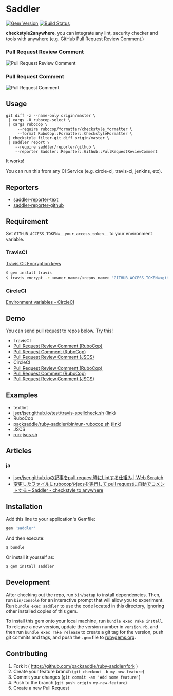 # Saddler

[![Gem Version](http://img.shields.io/gem/v/saddler.svg?style=flat)](http://badge.fury.io/rb/saddler)
[![Build Status](http://img.shields.io/travis/packsaddle/ruby-saddler/master.svg?style=flat)](https://travis-ci.org/packsaddle/ruby-saddler)

**checkstyle2anywhere**, you can integrate any lint, security checker and tools with anywhere (e.g. GitHub Pull Request Review Comment.)

### Pull Request Review Comment

![Pull Request Review Comment](https://cloud.githubusercontent.com/assets/75448/6392012/842ba6e2-bdff-11e4-84c3-bc180ac199bc.png "Pull Request Review Comment")

### Pull Request Comment

![Pull Request Comment](https://cloud.githubusercontent.com/assets/75448/6392013/892d1e5a-bdff-11e4-8ffb-f8ca93507662.png "Pull Request Comment")

## Usage

```
git diff -z --name-only origin/master \
 | xargs -0 rubocop-select \
 | xargs rubocop \
     --require rubocop/formatter/checkstyle_formatter \
     --format RuboCop::Formatter::CheckstyleFormatter \
 | checkstyle_filter-git diff origin/master \
 | saddler report \
    --require saddler/reporter/github \
    --reporter Saddler::Reporter::Github::PullRequestReviewComment
```

It works!

You can run this from any CI Service (e.g. circle-ci, travis-ci, jenkins, etc).

## Reporters

* [saddler-reporter-text](https://github.com/packsaddle/ruby-saddler-reporter-text)
* [saddler-reporter-github](https://github.com/packsaddle/ruby-saddler-reporter-github)

## Requirement

Set `GITHUB_ACCESS_TOKEN=__your_access_token__` to your environment variable.

### TravisCI

[Travis CI: Encryption keys](http://docs.travis-ci.com/user/encryption-keys/)

```bash
$ gem install travis
$ travis encrypt -r <owner_name>/<repos_name> "GITHUB_ACCESS_TOKEN=<github_token>"
```

### CircleCI

[Environment variables - CircleCI](https://circleci.com/docs/environment-variables)

## Demo
You can send pull request to repos below. Try this!

* TravisCI
 * [Pull Request Review Comment (RuboCop)](https://github.com/packsaddle/example-travis_ci-pull_request_review)
 * [Pull Request Comment (RuboCop)](https://github.com/packsaddle/example-travis_ci-pull_request)
 * [Pull Request Review Comment (JSCS)](https://github.com/packsaddle/example-travis_ci-pull_request_review-jscs)
* CircleCI
 * [Pull Request Review Comment (RuboCop)](https://github.com/packsaddle/example-circle_ci-pull_request_review)
 * [Pull Request Comment (RuboCop)](https://github.com/packsaddle/example-circle_ci-pull_request)
 * [Pull Request Review Comment (JSCS)](https://github.com/packsaddle/example-circle_ci-pull_request_review-jscs)

## Examples

* textlint
 * [jser/jser.github.io/test/travis-spellcheck.sh](./example/travis-spellcheck.sh) ([link](https://github.com/jser/jser.github.io/blob/6df31731656e0ebf04f84b92e5ae3d98096214b7/test/travis-spellcheck.sh))
* RuboCop
 * [packsaddle/ruby-saddler/bin/run-rubocop.sh](./example/run-rubocop.sh) ([link](https://github.com/packsaddle/ruby-saddler/blob/f0abab9d0c43a0a062c1f062000680a49ddb27a2/bin/run-rubocop.sh))
* JSCS
 * [run-jscs.sh](./example/run-jscs.sh)

## Articles

### ja

* [jser/jser.github.ioの記事をpull request時にLintする仕組み | Web Scratch](http://efcl.info/2015/03/04/linting-article/)
* [変更したファイルにrubocopやjscsを実行して pull requestに自動でコメントする – Saddler - checkstyle to anywhere](http://packsaddle.org/articles/saddler-overview/)

## Installation

Add this line to your application's Gemfile:

```ruby
gem 'saddler'
```

And then execute:

    $ bundle

Or install it yourself as:

    $ gem install saddler

## Development

After checking out the repo, run `bin/setup` to install dependencies. Then, run `bin/console` for an interactive prompt that will allow you to experiment. Run `bundle exec saddler` to use the code located in this directory, ignoring other installed copies of this gem.

To install this gem onto your local machine, run `bundle exec rake install`. To release a new version, update the version number in `version.rb`, and then run `bundle exec rake release` to create a git tag for the version, push git commits and tags, and push the `.gem` file to [rubygems.org](https://rubygems.org).

## Contributing

1. Fork it ( https://github.com/packsaddle/ruby-saddler/fork )
2. Create your feature branch (`git checkout -b my-new-feature`)
3. Commit your changes (`git commit -am 'Add some feature'`)
4. Push to the branch (`git push origin my-new-feature`)
5. Create a new Pull Request

